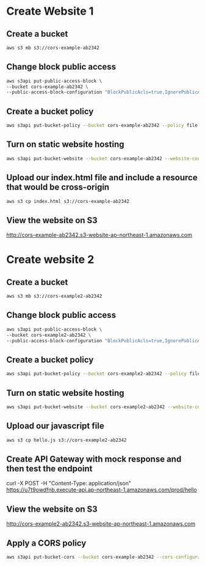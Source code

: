 # Create Website 1 

## Create a bucket
```sh
aws s3 mb s3://cors-example-ab2342
```

## Change block public access
```sh
aws s3api put-public-access-block \
--bucket cors-example-ab2342 \
--public-access-block-configuration "BlockPublicAcls=true,IgnorePublicAcls=true,BlockPublicPolicy=false,RestrictPublicBuckets=false"
```

## Create a bucket policy
```sh
aws s3api put-bucket-policy --bucket cors-example-ab2342 --policy file:///home/aero/study/AWS-Examples/s3/cors/bucket-policy.json
```

## Turn on static website hosting
```sh
aws s3api put-bucket-website --bucket cors-example-ab2342 --website-configuration file:///home/aero/study/AWS-Examples/s3/cors/website.json
```

## Upload our index.html file and include a resource that would be cross-origin
```sh
aws s3 cp index.html s3://cors-example-ab2342
```

##  View the website on S3
http://cors-example-ab2342.s3-website-ap-northeast-1.amazonaws.com

# Create website 2

## Create a bucket
```sh
aws s3 mb s3://cors-example2-ab2342
```

## Change block public access
```sh
aws s3api put-public-access-block \
--bucket cors-example2-ab2342 \
--public-access-block-configuration "BlockPublicAcls=true,IgnorePublicAcls=true,BlockPublicPolicy=false,RestrictPublicBuckets=false"
```

## Create a bucket policy
```sh
aws s3api put-bucket-policy --bucket cors-example2-ab2342 --policy file:///home/aero/study/AWS-Examples/s3/cors/bucket-policy2.json
```

## Turn on static website hosting
```sh
aws s3api put-bucket-website --bucket cors-example2-ab2342 --website-configuration file:///home/aero/study/AWS-Examples/s3/cors/website.json
```

## Upload our javascript file 
```sh
aws s3 cp hello.js s3://cors-example2-ab2342
```

## Create API Gateway with mock response and then test the endpoint
curl -X POST -H "Content-Type: application/json" https://u7t9owdfnb.execute-api.ap-northeast-1.amazonaws.com/prod/hello


##  View the website on S3
http://cors-example2-ab2342.s3-website-ap-northeast-1.amazonaws.com


## Apply a CORS policy
```sh
aws s3api put-bucket-cors --bucket cors-example-ab2342 --cors-configuration file://cors.json
```